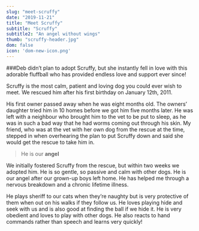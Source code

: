 ```yaml
---
slug: "meet-scruffy"
date: "2019-11-21"
title: "Meet Scruffy"
subtitle: "Scruffy"
subtitle2: "An angel without wings"
thumb: "scruffy-header.jpg"
dom: false
icon: 'dom-new-icon.png'
---
```


###Deb didn’t plan to adopt Scruffy, but she instantly fell in love with this adorable fluffball who has provided endless love and support ever since! 

Scruffy is the most calm, patient and loving dog you could ever wish to meet. We rescued him after his first birthday on January 12th, 2011. 

His first owner passed away when he was eight months old. The owners’ daughter tried him in 10 homes before we got him five months later. He was left with a neighbour who brought him to the vet to be put to sleep, as he was in such a bad way that he had worms coming out through his skin. My friend, who was at the vet with her own dog from the rescue at the time, stepped in when overhearing the plan to put Scruffy down and said she would get the rescue to take him in. 

> He is our **angel**

We initially fostered Scruffy from the rescue, but within two weeks we adopted him. He is so gentle, so passive and calm with other dogs. He is our angel after our grown-up boys left home. He has helped me through a nervous breakdown and a chronic lifetime illness. 

He plays sheriff to our cats when they’re naughty but is very protective of them when out on his walks if they follow us. He loves playing hide and seek with us and is also good at finding the ball if we hide it. He is very obedient and loves to play with other dogs. He also reacts to hand commands rather than speech and learns very quickly! 
